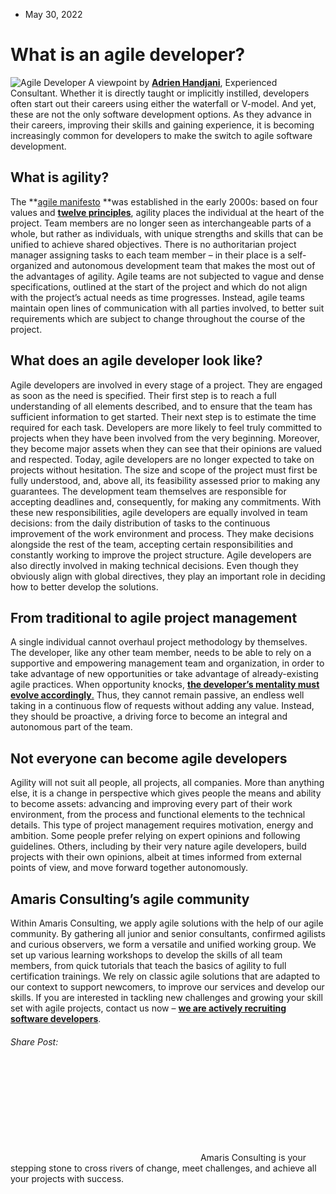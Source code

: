 * May 30, 2022


# What is an agile developer?
![Agile Developer](https://amaris.com/wp-content/uploads/2022/05/Agile-Developer.png)
A viewpoint by [**Adrien Handjani**](https://www.linkedin.com/in/adrien-handjani-7b0926114/), Experienced Consultant. 
Whether it is directly taught or implicitly instilled, developers often start out their careers using either the waterfall or V-model. And yet, these are not the only software development options. As they advance in their careers, improving their skills and gaining experience, it is becoming increasingly common for developers to make the switch to agile software development.
## **What is agility?**
The **[agile manifesto](https://agilemanifesto.org/) **was established in the early 2000s: based on four values and [**twelve principles**](https://agilemanifesto.org/principles.html), agility places the individual at the heart of the project. Team members are no longer seen as interchangeable parts of a whole, but rather as individuals, with unique strengths and skills that can be unified to achieve shared objectives. 
There is no authoritarian project manager assigning tasks to each team member – in their place is a self-organized and autonomous development team that makes the most out of the advantages of agility. Agile teams are not subjected to vague and dense specifications, outlined at the start of the project and which do not align with the project’s actual needs as time progresses. Instead, agile teams maintain open lines of communication with all parties involved, to better suit requirements which are subject to change throughout the course of the project.
## **What does an agile developer look like?**
Agile developers are involved in every stage of a project.
They are engaged as soon as the need is specified. Their first step is to reach a full understanding of all elements described, and to ensure that the team has sufficient information to get started. Their next step is to estimate the time required for each task.
Developers are more likely to feel truly committed to projects when they have been involved from the very beginning. Moreover, they become major assets when they can see that their opinions are valued and respected.
Today, agile developers are no longer expected to take on projects without hesitation. The size and scope of the project must first be fully understood, and, above all, its feasibility assessed prior to making any guarantees. The development team themselves are responsible for accepting deadlines and, consequently, for making any commitments.
With these new responsibilities, agile developers are equally involved in team decisions: from the daily distribution of tasks to the continuous improvement of the work environment and process. They make decisions alongside the rest of the team, accepting certain responsibilities and constantly working to improve the project structure. 
Agile developers are also directly involved in making technical decisions. Even though they obviously align with global directives, they play an important role in deciding how to better develop the solutions.
## **From traditional to agile project management**
A single individual cannot overhaul project methodology by themselves. The developer, like any other team member, needs to be able to rely on a supportive and empowering management team and organization, in order to take advantage of new opportunities or take advantage of already-existing agile practices. 
When opportunity knocks, [**the developer’s mentality must evolve accordingly**.](https://amaris.com/insights/viewpoint/software-development-dont-just-do-agile-be-agile/)
Thus, they cannot remain passive, an endless well taking in a continuous flow of requests without adding any value. Instead, they should be proactive, a driving force to become an integral and autonomous part of the team.
## **Not everyone can become agile developers**
Agility will not suit all people, all projects, all companies. More than anything else, it is a change in perspective which gives people the means and ability to become assets: advancing and improving every part of their work environment, from the process and functional elements to the technical details.
This type of project management requires motivation, energy and ambition. Some people prefer relying on expert opinions and following guidelines. Others, including by their very nature agile developers, build projects with their own opinions, albeit at times informed from external points of view, and move forward together autonomously.
## **Amaris Consulting’s agile community**
Within Amaris Consulting, we apply agile solutions with the help of our agile community.
By gathering all junior and senior consultants, confirmed agilists and curious observers, we form a versatile and unified working group.
We set up various learning workshops to develop the skills of all team members, from quick tutorials that teach the basics of agility to full certification trainings.
We rely on classic agile solutions that are adapted to our context to support newcomers, to improve our services and develop our skills.
If you are interested in tackling new challenges and growing your skill set with agile projects, contact us now – [**we are actively recruiting software developers**](https://careers.amaris.com/jobs?prod_amaca_job_offers_index\[query\]=Software+Developer).
###### Share Post:
![Amaris Logo](data:image/svg+xml,%3Csvg%20xmlns='http://www.w3.org/2000/svg'%20viewBox='0%200%200%200'%3E%3C/svg%3E)
Amaris Consulting is your stepping stone to cross rivers of change, meet challenges, and achieve all your projects with success.
